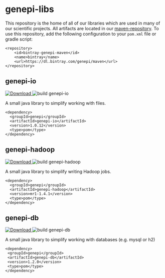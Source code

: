 genepi-libs
===========

This repository is the home of all of our libraries which are used in many of our scientific projects. All artifacts are located in our [maven-repository](https://bintray.com/genepi/maven). To use this repository, add the following configuration to your `pom.xml` file or gradle script:

```
<repository>
    <id>bintray-genepi-maven</id>
    <name>bintray</name>
    <url>https://dl.bintray.com/genepi/maven</url>
</repository>
```

## genepi-io

[ ![Download](https://api.bintray.com/packages/genepi/maven/genepi-io/images/download.svg) ](https://bintray.com/genepi/maven/genepi-io/_latestVersion)
![build genepi-io](https://github.com/genepi/genepi-libs/workflows/build%20genepi-io/badge.svg)

A small java library to simplify working with files.

```
<dependency>
  <groupId>genepi</groupId>
  <artifactId>genepi-io</artifactId>
  <version>1.0.12</version>
  <type>pom</type>
</dependency>
```

## genepi-hadoop

[ ![Download](https://api.bintray.com/packages/genepi/maven/genepi-hadoop/images/download.svg) ](https://bintray.com/genepi/maven/genepi-hadoop/_latestVersion)
![build genepi-hadoop](https://github.com/genepi/genepi-libs/workflows/build%20genepi-hadoop/badge.svg)

A small java library to simplify writing Hadoop jobs.

```
<dependency>
  <groupId>genepi</groupId>
  <artifactId>genepi-hadoop</artifactId>
  <version>mr1-1.4.1</version>
  <type>pom</type>
</dependency>
```

## genepi-db

[ ![Download](https://api.bintray.com/packages/genepi/maven/genepi-db/images/download.svg) ](https://bintray.com/genepi/maven/genepi-db/_latestVersion)
![build genepi-db](https://github.com/genepi/genepi-libs/workflows/build%20genepi-db/badge.svg)

A small java library to simplify working with databases (e.g. mysql or h2)
 
 ```
 <dependency>
  <groupId>genepi</groupId>
  <artifactId>genepi-db</artifactId>
  <version>1.2.0</version>
  <type>pom</type>
</dependency>
```
